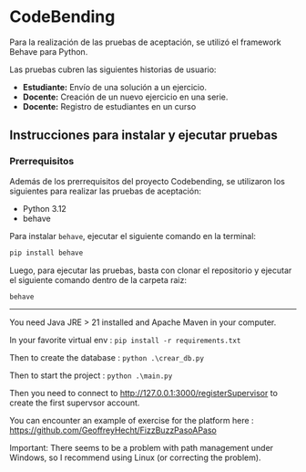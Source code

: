 # CodeBending
Para la realización de las pruebas de aceptación, se utilizó el framework Behave para Python.

Las pruebas cubren las siguientes historias de usuario:
- **Estudiante:** Envío de una solución a un ejercicio.
- **Docente:** Creación de un nuevo ejercicio en una serie.
- **Docente:** Registro de estudiantes en un curso

## Instrucciones para instalar y ejecutar pruebas
### Prerrequisitos
Además de los prerrequisitos del proyecto Codebending, se utilizaron los siguientes para realizar las pruebas de aceptación:
- Python 3.12
- behave

Para instalar `behave`, ejecutar el siguiente comando en la terminal:
```bash
pip install behave
```

Luego, para ejecutar las pruebas, basta con clonar el repositorio y ejecutar el siguiente comando dentro de la carpeta raiz:
```bash
behave
```

***

You need Java JRE > 21 installed and Apache Maven in your computer.

In your favorite virtual env :
`pip install -r requirements.txt`

Then to create the database :
`python .\crear_db.py`

Then to start the project :
`python .\main.py` 

Then you need to connect to http://127.0.0.1:3000/registerSupervisor to create the first supervsor account.

You can encounter an example of exercise for the platform here : https://github.com/GeoffreyHecht/FizzBuzzPasoAPaso

Important: There seems to be a problem with path management under Windows, so I recommend using Linux (or correcting the problem).
